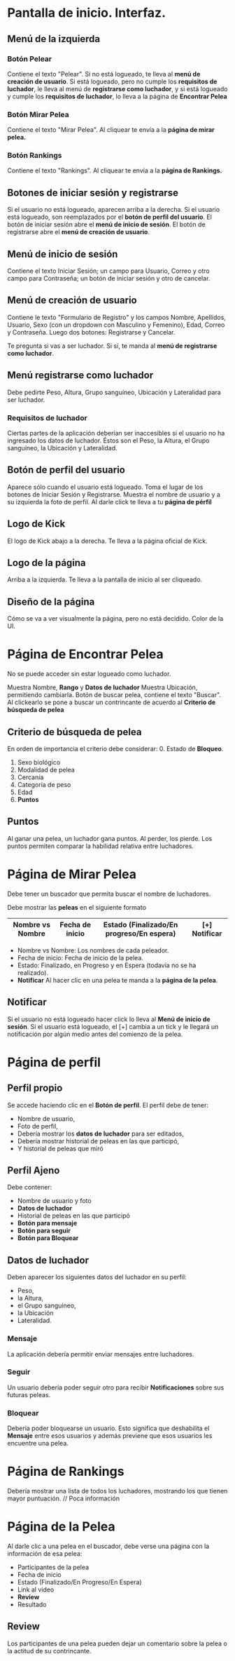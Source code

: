 # Pantalla de inicio. Interfaz.
## Menú de la izquierda

### Botón Pelear
Contiene el texto "Pelear". Si no está logueado, te lleva al **menú de creación de usuario**. Si está logueado, pero no cumple los **requisitos de luchador**, le lleva al menú de **registrarse como luchador**, y si está logueado y cumple los **requisitos de luchador**, lo lleva a la página de **Encontrar Pelea**

### Botón Mirar Pelea
Contiene el texto "Mirar Pelea". Al cliquear te envía a la **página de mirar pelea.**
### Botón Rankings
Contiene el texto "Rankings". Al cliquear te envía a la **página de Rankings.**
## Botones de iniciar sesión y registrarse
Si el usuario no está logueado, aparecen arriba a la derecha. Si el usuario está logueado, son reemplazados por el **botón de perfil del usuario**. 
El botón de iniciar sesión abre el **menú de inicio de sesión**. El botón de registrarse abre el **menú de creación de usuario**.

## Menú de inicio de sesión
Contiene el texto Iniciar Sesión; un campo para Usuario, Correo y otro campo para Contraseña; un botón de iniciar sesión y otro de cancelar.

## Menú de creación de usuario
Contiene le texto "Formulario de Registro" y los campos Nombre, Apellidos, Usuario, Sexo (con un dropdown con Masculino y Femenino), Edad, Correo y Contraseña. Luego dos botones: Registrarse y Cancelar.

Te pregunta si vas a ser luchador. Si sí, te manda al **menú de registrarse como luchador**.

## Menú registrarse como luchador
Debe pedirte Peso, Altura, Grupo sanguíneo, Ubicación y Lateralidad para ser luchador. 

### Requisitos de luchador
Ciertas partes de la aplicación deberían ser inaccesibles si el usuario no ha ingresado los datos de luchador. Éstos son el Peso, la Altura, el Grupo sanguíneo, la Ubicación y Lateralidad.
## Botón de perfil del usuario
Aparece sólo cuando el usuario está logueado. Toma el lugar de los botones de Iniciar Sesión y Registrarse. Muestra el nombre de usuario y a su izquierda la foto de perfil. Al darle click te lleva a tu **página de pérfil**

## Logo de Kick
El logo de Kick abajo a la derecha. Te lleva a la página oficial de Kick.

## Logo de la página
Arriba a la izquierda. Te lleva a la pantalla de inicio al ser cliqueado.

## Diseño de la página
Cómo se va a ver visualmente la página, pero no está decidido. Color de la UI.

# Página de Encontrar Pelea

No se puede acceder sin estar logueado como luchador.

Muestra Nombre, **Rango** y **Datos de luchador**
Muestra Ubicación, permitiendo cambiarla.
Botón de buscar pelea, contiene el texto "Buscar". Al clickearlo se pone a buscar un contrincante de acuerdo al **Criterio de búsqueda de pelea**

## Criterio de búsqueda de pelea
En orden de importancia el criterio debe considerar:
0. Estado de **Bloqueo**.
1. Sexo biológico
2. Modalidad de pelea
3. Cercanía
4. Categoría de peso
5. Edad
6. **Puntos**

## Puntos
Al ganar una pelea, un luchador gana puntos. Al perder, los pierde. Los puntos permiten comparar la habilidad relativa entre luchadores.

# Página de Mirar Pelea

Debe tener un buscador que permita buscar el nombre de luchadores. 

Debe mostrar las **peleas** en el siguiente formato


| Nombre vs Nombre | Fecha de inicio | Estado (Finalizado/En progreso/En espera) | [+] Notificar |
| ---------------- | --------------- | ----------------------------------------- | ------------- |

* Nombre vs Nombre: Los nombres de cada peleador.
* Fecha de inicio: Fecha de inicio de la pelea.
* Estado: Finalizado, en Progreso y en Espera (todavía no se ha realizado).
* **Notificar**
Al hacer clic en una pelea te manda a la **página de la pelea**.
## Notificar
Si el usuario no está logueado hacer click lo lleva al **Menú de inicio de sesión**. Si el usuario está logueado, el \[+] cambia a un tick y le llegará un notificación por algún medio antes del comienzo de la pelea.

# Página de perfil
## Perfil propio
Se accede haciendo clic en el **Botón de perfil**. El perfil debe de tener:
- Nombre de usuario,
- Foto de perfil, 
- Debería mostrar los **datos de luchador** para ser editados, 
- Debería mostrar historial de peleas en las que participó, 
- Y historial de peleas que miró

## Perfil Ajeno
Debe contener:
* Nombre de usuario y foto
* **Datos de luchador**
* Historial de peleas en las que participó
* **Botón para mensaje**
* **Botón para seguir**
* **Botón para Bloquear**
## Datos de luchador
Deben aparecer los siguientes datos del luchador en su perfil: 
- Peso,
- la Altura,
- el Grupo sanguíneo,
- la Ubicación 
- Lateralidad.
### Mensaje
La aplicación debería permitir enviar mensajes entre luchadores.
### Seguir
Un usuario debería poder seguir otro para recibir **Notificaciones** sobre sus futuras peleas.
### Bloquear
Debería poder bloquearse un usuario. Esto significa que deshabilita el **Mensaje** entre esos usuarios y además previene que esos usuarios les encuentre una pelea.

# Página de Rankings
Debería mostrar una lista de todos los luchadores, mostrando los que tienen mayor puntuación.
// Poca información

# Página de la Pelea
Al darle clic a una pelea en el buscador, debe verse una página con la información de esa pelea:
* Participantes de la pelea
* Fecha de inicio
* Estado (Finalizado/En Progreso/En Espera)
* Link al video
* **Review**
* Resultado
## Review
Los participantes de una pelea pueden dejar un comentario sobre la pelea o la actitud de su contrincante.
